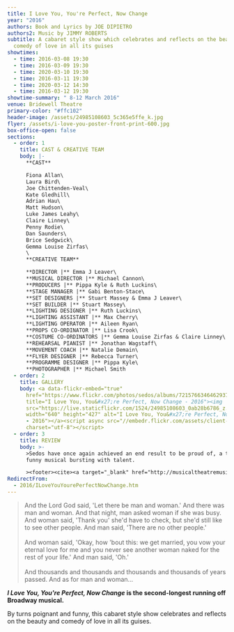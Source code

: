 ```yaml
---
title: I Love You, You're Perfect, Now Change
year: "2016"
authors: Book and Lyrics by JOE DIPIETRO
authors2: Music by JIMMY ROBERTS
subtitle: A cabaret style show which celebrates and reflects on the beauty and
  comedy of love in all its guises
showtimes:
  - time: 2016-03-08 19:30
  - time: 2016-03-09 19:30
  - time: 2020-03-10 19:30
  - time: 2016-03-11 19:30
  - time: 2020-03-12 14:30
  - time: 2016-03-12 19:30
showtime-summary: " 8-12 March 2016"
venue: Bridewell Theatre
primary-color: "#ffc102"
header-image: /assets/24985108603_5c365e5ffe_k.jpg
flyer: /assets/i-love-you-poster-front-print-600.jpg
box-office-open: false
sections:
  - order: 1
    title: CAST & CREATIVE TEAM
    body: |-
      **CAST**

      Fiona Allan\
      Laura Bird\
      Joe Chittenden-Veal\
      Kate Gledhill\
      Adrian Hau\
      Matt Hudson\
      Luke James Leahy\
      Claire Linney\
      Penny Rodie\
      Dan Saunders\
      Brice Sedgwick\
      Gemma Louise Zirfas\
      \
      **CREATIVE TEAM**

      **DIRECTOR |** Emma J Leaver\
      **MUSICAL DIRECTOR |** Michael Cannon\
      **PRODUCERS |** Pippa Kyle & Ruth Luckins\
      **STAGE MANAGER |** Gabi Benton-Stace\
      **SET DESIGNERS |** Stuart Massey & Emma J Leaver\
      **SET BUILDER |** Stuart Massey\
      **LIGHTING DESIGNER |** Ruth Luckins\
      **LIGHTING ASSISTANT |** Max Cherry\
      **LIGHTING OPERATOR |** Aileen Ryan\
      **PROPS CO-ORDINATOR |** Lisa Crook\
      **COSTUME CO-ORDINATORS |** Gemma Louise Zirfas & Claire Linney\
      **REHEARSAL PIANIST |** Jonathan Wagstaff\
      **MOVEMENT COACH |** Natalie Demain\
      **FLYER DESIGNER |** Rebecca Turner\
      **PROGRAMME DESIGNER |** Pippa Kyle\
      **PHOTOGRAPHER |** Michael Smith
  - order: 2
    title: GALLERY
    body: <a data-flickr-embed="true"
      href="https://www.flickr.com/photos/sedos/albums/72157663464629379"
      title="I Love You, You&#x27;re Perfect, Now Change - 2016"><img
      src="https://live.staticflickr.com/1524/24985108603_0ab28b6786_z.jpg"
      width="640" height="427" alt="I Love You, You&#x27;re Perfect, Now Change
      - 2016"></a><script async src="//embedr.flickr.com/assets/client-code.js"
      charset="utf-8"></script>
  - order: 3
    title: REVIEW
    body: >-
      >Sedos have once again achieved an end result to be proud of, a truthful,
      funny musical bursting with talent.

      ><footer><cite><a target="_blank" href="http://musicaltheatremusings.co.uk/love-you">I Love You, You’re Perfect, Now Change, 2016, Musical Theatre Musings</a></cite></footer>
RedirectFrom:
  - 2016/ILoveYouYourePerfectNowChange.htm
---
```

> And the Lord God said, 'Let there be man and woman.' And there was man and woman. And that night, man asked woman if she was busy. And woman said, 'Thank you' she'd have to check, but she'd still like to see other people. And man said, 'There are no other people.'\
> \
> And woman said, 'Okay, how 'bout this: we get married, you vow your eternal love for me and you never see another woman naked for the rest of your life.' And man said, 'Oh.'\
> \
> And thousands and thousands and thousands and thousands of years passed. And as for man and woman…

***I Love You, You're Perfect, Now Change* is the second-longest running off Broadway musical.** 

By turns poignant and funny, this cabaret style show celebrates and reflects on the beauty and comedy of love in all its guises.